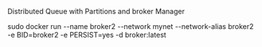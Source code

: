Distributed Queue with Partitions and broker Manager

<!-- sudo docker run --name some-mysql -p 3306:3306 -e MYSQL_ROOT_PASSWORD=abc -d mysql:latest
sudo docker system prune -a
sudo docker build -f Dockerfile -t broker .
sudo docker run --name broker -p 5000:5000 -d broker:latest

sudo docker run --name broker1 -e BID=broker1 -e PERSIST=yes -p 5000:5000 -d broker:latest

os.system('sudo docker run --name broker1 -e BID=broker1 -e PERSIST=yes -p 5000:5000 -d broker:latest')
os.system('sudo docker stop broker2 && sudo docker rm broker2') -->

sudo docker run --name broker2 --network mynet --network-alias broker2 -e BID=broker2 -e PERSIST=yes  -d broker:latest